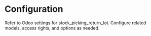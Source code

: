 # Configuration

Refer to Odoo settings for stock_picking_return_lot. Configure related models, access rights, and options as needed.
